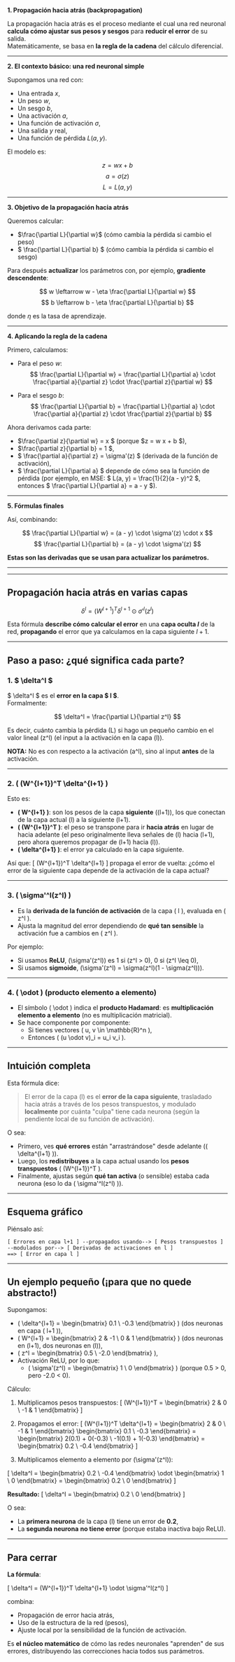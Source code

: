 **1. Propagación hacia atrás (backpropagation)**

La propagación hacia atrás es el proceso mediante el cual una red neuronal **calcula cómo ajustar sus pesos y sesgos** para **reducir el error** de su salida.  
Matemáticamente, se basa en **la regla de la cadena** del cálculo diferencial.

---

**2. El contexto básico: una red neuronal simple**

Supongamos una red con:
- Una entrada $x$,
- Un peso $w$,
- Un sesgo $b$,
- Una activación $a$,
- Una función de activación $\sigma$,
- Una salida $y$ real,
- Una función de pérdida $L(a, y)$.

El modelo es:

$$
z = w x + b
$$
$$
a = \sigma(z)
$$
$$
L = L(a, y)
$$

---

**3. Objetivo de la propagación hacia atrás**

Queremos calcular:
- $\frac{\partial L}{\partial w}$ (cómo cambia la pérdida si cambio el peso)
- $ \frac{\partial L}{\partial b} $ (cómo cambia la pérdida si cambio el sesgo)

Para después **actualizar** los parámetros con, por ejemplo, **gradiente descendente**:

$$
w \leftarrow w - \eta \frac{\partial L}{\partial w}
$$
$$
b \leftarrow b - \eta \frac{\partial L}{\partial b}
$$

donde $\eta$ es la tasa de aprendizaje.

---

**4. Aplicando la regla de la cadena**

Primero, calculamos:

- Para el peso $w$:
$$
\frac{\partial L}{\partial w} = \frac{\partial L}{\partial a} \cdot \frac{\partial a}{\partial z} \cdot \frac{\partial z}{\partial w}
$$

- Para el sesgo $b$:
$$
\frac{\partial L}{\partial b} = \frac{\partial L}{\partial a} \cdot \frac{\partial a}{\partial z} \cdot \frac{\partial z}{\partial b}
$$

Ahora derivamos cada parte:

- $\frac{\partial z}{\partial w} = x $ (porque $z = w x + b $),
- $\frac{\partial z}{\partial b} = 1 $,
- $ \frac{\partial a}{\partial z} = \sigma'(z) $ (derivada de la función de activación),
- $ \frac{\partial L}{\partial a} $ depende de cómo sea la función de pérdida (por ejemplo, en MSE: $ L(a, y) = \frac{1}{2}(a - y)^2 $, entonces $ \frac{\partial L}{\partial a} = a - y $).

---

**5. Fórmulas finales**

Así, combinando:

$$
\frac{\partial L}{\partial w} = (a - y) \cdot \sigma'(z) \cdot x
$$
$$
\frac{\partial L}{\partial b} = (a - y) \cdot \sigma'(z)
$$

**Estas son las derivadas que se usan para actualizar los parámetros.**

---
---

## Propagación hacia atrás en varias capas

$$
\delta^l = (W^{l+1})^T \delta^{l+1} \odot \sigma'^l(z^l)
$$

Esta fórmula **describe cómo calcular el error** en una **capa oculta $l$** de la red, **propagando** el error que ya calculamos en la capa siguiente $l+1$.

---

## Paso a paso: ¿qué significa cada parte?

### 1. $ \delta^l $

$ \delta^l $ es el **error en la capa $ l $**.  
Formalmente:

$$
\delta^l = \frac{\partial L}{\partial z^l}
$$

Es decir, cuánto cambia la pérdida \(L\) si hago un pequeño cambio en el valor lineal \(z^l\) (el input a la activación en la capa \(l\)).

**NOTA:** No es con respecto a la activación \(a^l\), sino al input **antes** de la activación.

---

### 2. \( (W^{l+1})^T \delta^{l+1} \)

Esto es:

- **\( W^{l+1} \)**: son los pesos de la capa **siguiente** (\(l+1\)), los que conectan de la capa actual \(l\) a la siguiente \(l+1\).
- **\( (W^{l+1})^T \)**: el peso se transpone para ir **hacia atrás** en lugar de hacia adelante (el peso originalmente lleva señales de \(l\) hacia \(l+1\), pero ahora queremos propagar de \(l+1\) hacia \(l\)).
- **\( \delta^{l+1} \)**: el error ya calculado en la capa siguiente.

Así que:
\[
(W^{l+1})^T \delta^{l+1}
\]
propaga el error de vuelta: ¿cómo el error de la siguiente capa depende de la activación de la capa actual?

---

### 3. \( \sigma'^l(z^l) \)

- Es la **derivada de la función de activación** de la capa \( l \), evaluada en \( z^l \).
- Ajusta la magnitud del error dependiendo de **qué tan sensible** la activación fue a cambios en \( z^l \).

Por ejemplo:
- Si usamos **ReLU**, \(\sigma'(z^l)\) es 1 si \(z^l > 0\), 0 si \(z^l \leq 0\),
- Si usamos **sigmoide**, \(\sigma'(z^l) = \sigma(z^l)(1 - \sigma(z^l))\).

---

### 4. \( \odot \) (producto elemento a elemento)

- El símbolo \( \odot \) indica el **producto Hadamard**: es **multiplicación elemento a elemento** (no es multiplicación matricial).
- Se hace componente por componente:
  - Si tienes vectores \( u, v \in \mathbb{R}^n \),
  - Entonces \( (u \odot v)_i = u_i v_i \).

---

## Intuición completa

Esta fórmula dice:

> El error de la capa \(l\) es el **error de la capa siguiente**, trasladado hacia atrás a través de los pesos transpuestos, y modulado **localmente** por cuánta "culpa" tiene cada neurona (según la pendiente local de su función de activación).

O sea:
- Primero, ves **qué errores** están "arrastrándose" desde adelante (\( \delta^{l+1} \)).
- Luego, los **redistribuyes** a la capa actual usando los **pesos transpuestos** \( (W^{l+1})^T \).
- Finalmente, ajustas según **qué tan activa** (o sensible) estaba cada neurona (eso lo da \( \sigma'^l(z^l) \)).

---

## Esquema gráfico

Piénsalo así:

```plaintext
[ Errores en capa l+1 ] --propagados usando--> [ Pesos transpuestos ] 
--modulados por--> [ Derivadas de activaciones en l ] 
==> [ Error en capa l ]
```

---

## Un ejemplo pequeño (¡para que no quede abstracto!)

Supongamos:

- \( \delta^{l+1} = \begin{bmatrix} 0.1 \\ -0.3 \end{bmatrix} \) (dos neuronas en capa \( l+1 \)),
- \( W^{l+1} = \begin{bmatrix} 2 & -1 \\ 0 & 1 \end{bmatrix} \) (dos neuronas en \(l+1\), dos neuronas en \(l\)),
- \( z^l = \begin{bmatrix} 0.5 \\ -2.0 \end{bmatrix} \),
- Activación ReLU, por lo que:
  - \( \sigma'(z^l) = \begin{bmatrix} 1 \\ 0 \end{bmatrix} \) (porque 0.5 > 0, pero -2.0 < 0).

Cálculo:

1. Multiplicamos pesos transpuestos:
\[
(W^{l+1})^T = \begin{bmatrix} 2 & 0 \\ -1 & 1 \end{bmatrix}
\]

2. Propagamos el error:
\[
(W^{l+1})^T \delta^{l+1} = \begin{bmatrix} 2 & 0 \\ -1 & 1 \end{bmatrix} \begin{bmatrix} 0.1 \\ -0.3 \end{bmatrix} = \begin{bmatrix} 2(0.1) + 0(-0.3) \\ -1(0.1) + 1(-0.3) \end{bmatrix} = \begin{bmatrix} 0.2 \\ -0.4 \end{bmatrix}
\]

3. Multiplicamos elemento a elemento por \(\sigma'(z^l)\):

\[
\delta^l = \begin{bmatrix} 0.2 \\ -0.4 \end{bmatrix} \odot \begin{bmatrix} 1 \\ 0 \end{bmatrix} = \begin{bmatrix} 0.2 \\ 0 \end{bmatrix}
\]

**Resultado:**
\[
\delta^l = \begin{bmatrix} 0.2 \\ 0 \end{bmatrix}
\]

O sea:
- La **primera neurona** de la capa \(l\) tiene un error de **0.2**,
- La **segunda neurona** **no tiene error** (porque estaba inactiva bajo ReLU).

---

## Para cerrar

**La fórmula**:

\[
\delta^l = (W^{l+1})^T \delta^{l+1} \odot \sigma'^l(z^l)
\]

combina:
- Propagación de error hacia atrás,
- Uso de la estructura de la red (pesos),
- Ajuste local por la sensibilidad de la función de activación.

Es **el núcleo matemático** de cómo las redes neuronales "aprenden" de sus errores, distribuyendo las correcciones hacia todos sus parámetros.



